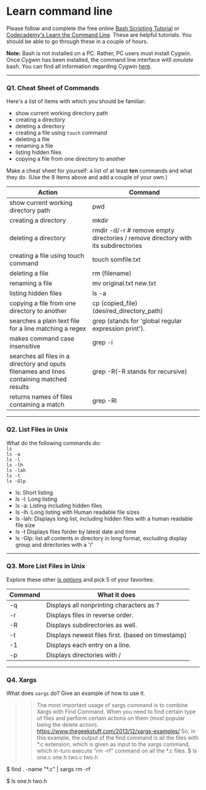 # Learn command line

Please follow and complete the free online [Bash Scripting Tutorial](https://ryanstutorials.net/bash-scripting-tutorial/) or [Codecademy's Learn the Command Line](https://www.codecademy.com/learn/learn-the-command-line). These are helpful tutorials. You should be able to go through these in a couple of hours.

**Note:** Bash is not installed on a PC. Rather, PC users must install Cygwin. Once Cygwin has been installed, the command line interface witll _emulate_ bash. You can find all information regarding Cygwin [here](https://www.cygwin.com/).

---

### Q1.  Cheat Sheet of Commands  

Here's a list of items with which you should be familiar:  
* show current working directory path
* creating a directory
* deleting a directory
* creating a file using `touch` command
* deleting a file
* renaming a file
* listing hidden files
* copying a file from one directory to another

Make a cheat sheet for yourself: a list of at least **ten** commands and what they do.  (Use the 8 items above and add a couple of your own.)  

> > 
| Action | Command |
| --- | ---- |
| show current working directory path |	pwd |
| creating a directory	| mkdir |
| deleting a directory |	rmdir -d/-r # remove empty directories / remove directory with its subdirectories |
| creating a file using touch command	| touch somfile.txt|
| deleting a file	| rm (filename)|
| renaming a file	| mv original.txt new.txt|
| listing hidden files |	ls -a|
| copying a file from one directory to another	| cp (copied_file) (desired_directory_path)|
| searches a plain text file for a line matching a regex | grep (stands for 'global regular expression print').|
| makes command case insensitive | grep -i|
| searches all files in a directory and oputs filenames and lines containing matched results | grep -R(-R stands for recursive)|
|returns names of files containing a match | grep -Rl |


---

### Q2.  List Files in Unix   

What do the following commands do:  
`ls`  
`ls -a`  
`ls -l`  
`ls -lh`  
`ls -lah`  
`ls -t`  
`ls -Glp`  

> > 
* ls:	Short listing
* ls -l:	Long listing
* ls -a:	Listing including hidden files
* ls -lh	:Long listing with Human readable file sizes
* ls -lah: Displays long list, including hidden files with a human readable file size
* ls -t	Displays files forder by latest date and time
* ls -Glp: list all contents in directory in long format, excluding display group and directories with a '/'

---

### Q3.  More List Files in Unix  

Explore these other [ls options](http://www.techonthenet.com/unix/basic/ls.php) and pick 5 of your favorites:

> > 
| Command | What it does |
| ---- | ---- |
| -q	| Displays all nonprinting characters as ? |
| -r	| Displays files in reverse order.|
| -R	| Displays subdirectories as well.|
| -t	| Displays newest files first. (based on timestamp)|
| -1	| Displays each entry on a line.|
| -p	| Displays directories with / |

---

### Q4.  Xargs   

What does `xargs` do? Give an example of how to use it.

> > The most important usage of xargs command is to combine Xargs with Find Command. When you need to find certain type of files and perform certain actions on them (most popular being the delete action). https://www.thegeekstuff.com/2013/12/xargs-examples/
So, in this example, the output of the find command is all the files with *.c extension, which is given as input to the xargs command, which in-turn execute “rm -rf” command on all the *.c files.
$ ls
one.c  one.h  two.c  two.h

$ find . -name "*.c" | xargs rm -rf

$ ls
one.h  two.h


 


